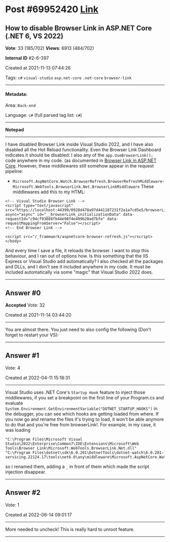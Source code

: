 
# Post \#69952420 [Link](https://stackoverflow.com/questions/69952420/)

## How to disable Browser Link in ASP.NET Core (.NET 6, VS 2022)

**Vote**: 33 (185/702) **Views**: 6913 (484/702) 

**Internal ID** \#2-6-397

Created at 2021-11-13 07:44:26

Tags: `c#` `visual-studio` `asp.net-core` `.net-core` `browser-link`

----------

#### Metadata:

Area: `Back-end`

Language: `c#` (full parsed tag list: `c#`)

----------

**Notepad**


----------

I have disabled Browser Link inside Visual Studio 2022, and I have also disabled all the Hot Reload functionality.
[](https://i.stack.imgur.com/0KgN3.png)
[](https://i.stack.imgur.com/SmZuJ.png)
Even the Browser Link Dashboard indicates it should be disabled:
[](https://i.stack.imgur.com/8qxYg.png)
I also  any of the `app.UseBrowserLink();` code anywhere in my code. (as documented in [Browser Link in ASP.NET Core](https://learn.microsoft.com/en-us/aspnet/core/client-side/using-browserlink?view=aspnetcore-6.0).
However, these middlewares still somehow appear in the request pipeline:
- `Microsoft.AspNetCore.Watch.BrowserRefresh.BrowserRefreshMiddleware`- `Microsoft.WebTools.BrowserLink.Net.BrowserLinkMiddleware`
These middlewares add this to my HTML:
```
<!-- Visual Studio Browser Link -->
<script type="text/javascript" src="https://localhost:44399/0928d478a97d441187231f2a1a7cd5e5/browserLink" async="async" id="__browserLink_initializationData" data-requestId="c94cf93088fb44e98f4e499b20ad7bfe" data-requestMappingFromServer="False"></script>
<!-- End Browser Link -->

<script src="/_framework/aspnetcore-browser-refresh.js"></script></body>
```

And every time I save a file, it reloads the browser. I want to stop this behaviour, and I ran out of options how.
Is this something that the IIS Express or Visual Studio add automatically?
I also checked all the packages and DLLs, and I don't see it included anywhere in my code. It must be included automatically via some "magic" that Visual Studio 2022 does.



----------
        
## Answer \#0

**Accepted** Vote: 32

Created at 2021-11-14 03:44:20

------------

You are almost there. You just need to also config the following (Don't forget to restart your VS):
[](https://i.stack.imgur.com/JOO2Q.png)
[](https://i.stack.imgur.com/ilo30.png)


------------
    
    
## Answer \#1

 Vote: 4

Created at 2022-04-11 15:18:31

------------

Visual Studio uses .NET Core's `Startup Hook` feature to inject those middlewares, if you set a breakpoint on the first line of your Program.cs and evaluate `System.Environment.GetEnvironmentVariable("DOTNET_STARTUP_HOOKS")` in the debugger, you can see which hooks are getting loaded from where. If you now go and rename the files it's trying to load, it won't be able anymore to do that and you're free from browserLink!.
For example, in my case, it was loading
```
"C:\Program Files\Microsoft Visual Studio\2022\Enterprise\Common7\IDE\Extensions\Microsoft\Web Tools\Browser Link\Microsoft.WebTools.BrowserLink.Net.dll"
"C:\Program Files\dotnet\sdk\6.0.201\DotnetTools\dotnet-watch\6.0.201-servicing.22124.17\tools\net6.0\any\middleware\Microsoft.AspNetCore.Watch.BrowserRefresh.dll"
```

so i renamed them, adding a `_` in front of them which made the script injection disappear.


------------
    
    
## Answer \#2

 Vote: 1

Created at 2022-06-14 09:01:17

------------

More needed to uncheck!
[](https://i.stack.imgur.com/eh6kn.png)
This is really hard to unroot feature.


------------
    
    